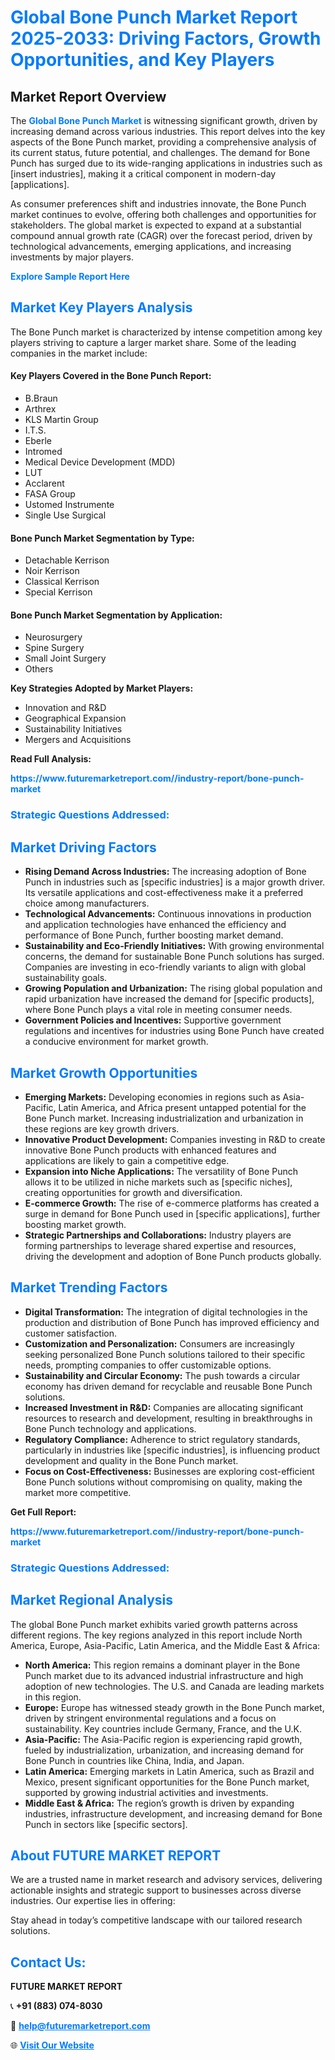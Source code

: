 <h1 style="color: #007BFF;">Global Bone Punch Market Report 2025-2033: Driving Factors, Growth Opportunities, and Key Players</h1>

<section id="overview">
<h2>Market Report Overview</h2>
<p>The <a href="https://www.futuremarketreport.com//industry-report/bone-punch-market" style="color: #007BFF; text-decoration: none;"><strong>Global Bone Punch Market</strong></a> is witnessing significant growth, driven by increasing demand across various industries. This report delves into the key aspects of the Bone Punch market, providing a comprehensive analysis of its current status, future potential, and challenges. The demand for Bone Punch has surged due to its wide-ranging applications in industries such as [insert industries], making it a critical component in modern-day [applications].</p>
<p>As consumer preferences shift and industries innovate, the Bone Punch market continues to evolve, offering both challenges and opportunities for stakeholders. The global market is expected to expand at a substantial compound annual growth rate (CAGR) over the forecast period, driven by technological advancements, emerging applications, and increasing investments by major players.</p>
</section>

<section id="overview">
<p><a href="https://www.futuremarketreport.com//request-sample/reportId=56580" style="color: #007BFF; text-decoration: none;"><strong>Explore Sample Report Here</strong></a></p>
</section>

<section id="key-players">
<h2 style="color: #007BFF;">Market Key Players Analysis</h2>
<p>The Bone Punch market is characterized by intense competition among key players striving to capture a larger market share. Some of the leading companies in the market include:</p>
<h4>Key Players Covered in the Bone Punch Report:</h4>
<ul><li>B.Braun</li><li>Arthrex</li><li>KLS Martin Group</li><li>I.T.S.</li><li>Eberle</li><li>Intromed</li><li>Medical Device Development (MDD)</li><li>LUT</li><li>Acclarent</li><li>FASA Group</li><li>Ustomed Instrumente</li><li>Single Use Surgical</li></ul>
<h4>Bone Punch Market Segmentation by Type:</h4>
<ul><li>Detachable Kerrison</li><li>Noir Kerrison</li><li>Classical Kerrison</li><li>Special Kerrison</li></ul>

<h4>Bone Punch Market Segmentation by Application:</h4>
<ul><li>Neurosurgery</li><li>Spine Surgery</li><li>Small Joint Surgery</li><li>Others</li></ul>
<p><strong>Key Strategies Adopted by Market Players:</strong></p>
<ul>
<li>Innovation and R&D</li>
<li>Geographical Expansion</li>
<li>Sustainability Initiatives</li>
<li>Mergers and Acquisitions</li>
</ul>
</section>

<section>
<p><strong>Read Full Analysis: </strong></p><a href="https://www.futuremarketreport.com//industry-report/bone-punch-market" style="color: #007BFF; text-decoration: none;"><strong>https://www.futuremarketreport.com//industry-report/bone-punch-market</strong></a>
<h3 style="color: #007BFF;">Strategic Questions Addressed:</h3>
</section>

<section id="driving-factors">
<h2 style="color: #007BFF;">Market Driving Factors</h2>
<ul>
<li><strong>Rising Demand Across Industries:</strong> The increasing adoption of Bone Punch in industries such as [specific industries] is a major growth driver. Its versatile applications and cost-effectiveness make it a preferred choice among manufacturers.</li>
<li><strong>Technological Advancements:</strong> Continuous innovations in production and application technologies have enhanced the efficiency and performance of Bone Punch, further boosting market demand.</li>
<li><strong>Sustainability and Eco-Friendly Initiatives:</strong> With growing environmental concerns, the demand for sustainable Bone Punch solutions has surged. Companies are investing in eco-friendly variants to align with global sustainability goals.</li>
<li><strong>Growing Population and Urbanization:</strong> The rising global population and rapid urbanization have increased the demand for [specific products], where Bone Punch plays a vital role in meeting consumer needs.</li>
<li><strong>Government Policies and Incentives:</strong> Supportive government regulations and incentives for industries using Bone Punch have created a conducive environment for market growth.</li>
</ul>
</section>

<section id="growth-opportunities">
<h2 style="color: #007BFF;">Market Growth Opportunities</h2>
<ul>
<li><strong>Emerging Markets:</strong> Developing economies in regions such as Asia-Pacific, Latin America, and Africa present untapped potential for the Bone Punch market. Increasing industrialization and urbanization in these regions are key growth drivers.</li>
<li><strong>Innovative Product Development:</strong> Companies investing in R&D to create innovative Bone Punch products with enhanced features and applications are likely to gain a competitive edge.</li>
<li><strong>Expansion into Niche Applications:</strong> The versatility of Bone Punch allows it to be utilized in niche markets such as [specific niches], creating opportunities for growth and diversification.</li>
<li><strong>E-commerce Growth:</strong> The rise of e-commerce platforms has created a surge in demand for Bone Punch used in [specific applications], further boosting market growth.</li>
<li><strong>Strategic Partnerships and Collaborations:</strong> Industry players are forming partnerships to leverage shared expertise and resources, driving the development and adoption of Bone Punch products globally.</li>
</ul>
</section>

<section id="trending-factors">
<h2 style="color: #007BFF;">Market Trending Factors</h2>
<ul>
<li><strong>Digital Transformation:</strong> The integration of digital technologies in the production and distribution of Bone Punch has improved efficiency and customer satisfaction.</li>
<li><strong>Customization and Personalization:</strong> Consumers are increasingly seeking personalized Bone Punch solutions tailored to their specific needs, prompting companies to offer customizable options.</li>
<li><strong>Sustainability and Circular Economy:</strong> The push towards a circular economy has driven demand for recyclable and reusable Bone Punch solutions.</li>
<li><strong>Increased Investment in R&D:</strong> Companies are allocating significant resources to research and development, resulting in breakthroughs in Bone Punch technology and applications.</li>
<li><strong>Regulatory Compliance:</strong> Adherence to strict regulatory standards, particularly in industries like [specific industries], is influencing product development and quality in the Bone Punch market.</li>
<li><strong>Focus on Cost-Effectiveness:</strong> Businesses are exploring cost-efficient Bone Punch solutions without compromising on quality, making the market more competitive.</li>
</ul>
</section>

<section>
<p><strong>Get Full Report: </strong></p><a href="https://www.futuremarketreport.com//industry-report/bone-punch-market" style="color: #007BFF; text-decoration: none;"><strong>https://www.futuremarketreport.com//industry-report/bone-punch-market</strong></a>
<h3 style="color: #007BFF;">Strategic Questions Addressed:</h3>
</section>


<section id="regional-analysis">
<h2 style="color: #007BFF;">Market Regional Analysis</h2>
<p>The global Bone Punch market exhibits varied growth patterns across different regions. The key regions analyzed in this report include North America, Europe, Asia-Pacific, Latin America, and the Middle East & Africa:</p>
<ul>
<li><strong>North America:</strong> This region remains a dominant player in the Bone Punch market due to its advanced industrial infrastructure and high adoption of new technologies. The U.S. and Canada are leading markets in this region.</li>
<li><strong>Europe:</strong> Europe has witnessed steady growth in the Bone Punch market, driven by stringent environmental regulations and a focus on sustainability. Key countries include Germany, France, and the U.K.</li>
<li><strong>Asia-Pacific:</strong> The Asia-Pacific region is experiencing rapid growth, fueled by industrialization, urbanization, and increasing demand for Bone Punch in countries like China, India, and Japan.</li>
<li><strong>Latin America:</strong> Emerging markets in Latin America, such as Brazil and Mexico, present significant opportunities for the Bone Punch market, supported by growing industrial activities and investments.</li>
<li><strong>Middle East & Africa:</strong> The region’s growth is driven by expanding industries, infrastructure development, and increasing demand for Bone Punch in sectors like [specific sectors].</li>
</ul>
</section>

<footer>
<h2 style="color: #007BFF;">About FUTURE MARKET REPORT</h2>
<p>We are a trusted name in market research and advisory services, delivering actionable insights and strategic support to businesses across diverse industries. Our expertise lies in offering:</p>

<p>Stay ahead in today’s competitive landscape with our tailored research solutions.</p>

<h2 style="color: #007BFF;">Contact Us:</h2>
<p><strong>FUTURE MARKET REPORT</strong></p>
<p>📞 <strong>+91 (883) 074-8030</strong></p>
<p>📧 <strong><a href="mailto:help@futuremarketreport.com" style="color: #007BFF;">help@futuremarketreport.com</a></strong></p>
<p>🌐 <strong><a href="https://www.futuremarketreport.com/" style="color: #007BFF;">Visit Our Website</a></strong></p>
</footer>